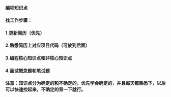 #### 编程知识点

#### 找工作步骤：
#### 1.更新简历（优先）
#### 2.熟悉简历上对应项目代码（可放到后面）
#### 3.编程核心知识点和非核心知识点
#### 4.面试概念题和笔试题
#### 注意：知识点分为确定的和不确定的，优先学会确定的，并且每天都熟悉下，以后可以快速捡起来，不确定的背一下就行。

